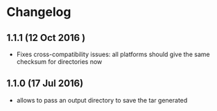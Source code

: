 # Changelog

## 1.1.1 (12 Oct 2016 )
- Fixes cross-compatibility issues: all platforms should give the same checksum
for directories now

## 1.1.0 (17 Jul 2016)
- allows to pass an output directory to save the tar generated
